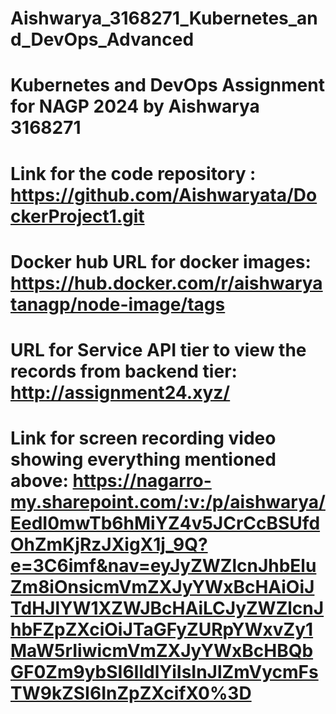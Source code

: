 # Aishwarya_3168271_Kubernetes_and_DevOps_Advanced
# Kubernetes and DevOps Assignment for NAGP 2024 by Aishwarya 3168271

# Link for the code repository : https://github.com/Aishwaryata/DockerProject1.git

# Docker hub URL for docker images: https://hub.docker.com/r/aishwaryatanagp/node-image/tags

# URL for Service API tier to view the records from backend tier: http://assignment24.xyz/

# Link for screen recording video showing everything mentioned above: https://nagarro-my.sharepoint.com/:v:/p/aishwarya/EedI0mwTb6hMiYZ4v5JCrCcBSUfdOhZmKjRzJXigX1j_9Q?e=3C6imf&nav=eyJyZWZlcnJhbEluZm8iOnsicmVmZXJyYWxBcHAiOiJTdHJlYW1XZWJBcHAiLCJyZWZlcnJhbFZpZXciOiJTaGFyZURpYWxvZy1MaW5rIiwicmVmZXJyYWxBcHBQbGF0Zm9ybSI6IldlYiIsInJlZmVycmFsTW9kZSI6InZpZXcifX0%3D

